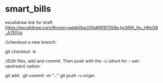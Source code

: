 # smart_bills

excalidraw link for draft 
https://excalidraw.com/#room=adeb0ba335d66f97559a,ho36IK_Ko_HKeGB_A7EPJg

//checkout a new branch:

  git checkout -b <branch-nane>
  
//Edit files, add and commit. Then push with the -u (short for --set-upstream) option:

  git add .
  git commit -m "..." 
  git push -u origin <branch>
